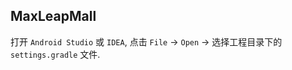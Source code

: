
## MaxLeapMall

打开 `Android Studio` 或 `IDEA`, 点击 `File` -> `Open` -> 选择工程目录下的 `settings.gradle` 文件. 

